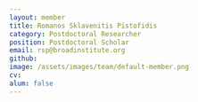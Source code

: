 ```yaml
---
layout: member
title: Romanos Sklavenitis Pistofidis
category: Postdoctoral Researcher
position: Postdoctoral Scholar
email: rsp@broadinstitute.org
github: 
image: /assets/images/team/default-member.png
cv:
alum: false
---
```


